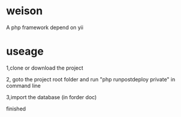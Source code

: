 weison
======

A php framework depend on yii


useage
======

1,clone or download the project

2, goto the project root folder and run "php runpostdeploy private" in command line

3,import the database (in forder doc)

finished
